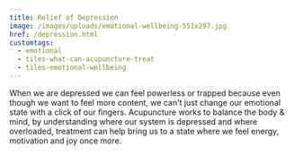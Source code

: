 ```yaml
---
title: Relief of Depression
image: /images/uploads/emotional-wellbeing-551x297.jpg
href: /depression.html
customtags:
  - emotional
  - tiles-what-can-acupuncture-treat
  - tiles-emotional-wellbeing
---
```

When we are depressed we can feel powerless or trapped because even though we want to feel more content, we can't just change our emotional state with a click of our fingers. Acupuncture works to balance the body & mind, by understanding where our system is depressed and where overloaded, treatment can help bring us to a state where we feel energy, motivation and joy once more.

